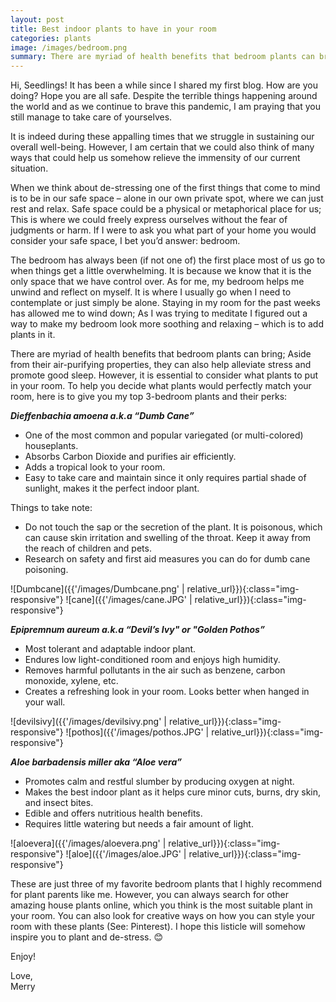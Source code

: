 ```yaml
---
layout: post
title: Best indoor plants to have in your room
categories: plants
image: /images/bedroom.png
summary: There are myriad of health benefits that bedroom plants can bring; Aside from their air-purifying properties, they can also help alleviate stress and promote good sleep.
---
```


Hi, Seedlings! It has been a while since I shared my first blog. How are you doing? Hope you are all safe. Despite the terrible things happening around the world and as we continue to brave this pandemic, I am praying that you still manage to take care of yourselves. 

It is indeed during these appalling times that we struggle in sustaining our overall well-being. However, I am certain that we could also think of many ways that could help us somehow relieve the immensity of our current situation.  

When we think about de-stressing one of the first things that come to mind is to be in our safe space – alone in our own private spot, where we can just rest and relax. Safe space could be a physical or metaphorical place for us; This is where we could freely express ourselves without the fear of judgments or harm.  If I were to ask you what part of your home you would consider your safe space, I bet you’d answer: bedroom. 

The bedroom has always been (if not one of) the first place most of us go to when things get a little overwhelming. It is because we know that it is the only space that we have control over. As for me, my bedroom helps me unwind and reflect on myself. It is where I usually go when I need to contemplate or just simply be alone. Staying in my room for the past weeks has allowed me to wind down; As I was trying to meditate I figured out a way to make my bedroom look more soothing and relaxing – which is to add plants in it. 

There are myriad of health benefits that bedroom plants can bring; Aside from their air-purifying properties, they can also help alleviate stress and promote good sleep. However, it is essential to consider what plants to put in your room. To help you decide what plants would perfectly match your room, here is to give you my top 3-bedroom plants and their perks: 

***Dieffenbachia amoena a.k.a “Dumb Cane”***
 
-	One of the most common and popular variegated (or multi-colored) houseplants. 
-	Absorbs Carbon Dioxide and purifies air efficiently. 
-	Adds a tropical look to your room. 
-	Easy to take care and maintain since it only requires partial shade of sunlight, makes it the perfect indoor plant.

Things to take note: 

-	Do not touch the sap or the secretion of the plant. It is poisonous, which can cause skin irritation and swelling of the throat. Keep it away from the reach of children and pets. 
-	Research on safety and first aid measures you can do for dumb cane poisoning. 

![Dumbcane]({{'/images/Dumbcane.png' | relative_url}}){:class="img-responsive"} ![cane]({{'/images/cane.JPG' | relative_url}}){:class="img-responsive"}


 ***Epipremnum aureum a.k.a “Devil’s Ivy" or "Golden Pothos”***
 
-	Most tolerant and adaptable indoor plant. 
-	Endures low light-conditioned room and enjoys high humidity. 
-	Removes harmful pollutants in the air such as benzene, carbon monoxide, xylene, etc. 
-	Creates a refreshing look in your room. Looks better when hanged in your wall. 

![devilsivy]({{'/images/devilsivy.png' | relative_url}}){:class="img-responsive"} ![pothos]({{'/images/pothos.JPG' | relative_url}}){:class="img-responsive"}


***Aloe barbadensis miller aka “Aloe vera”***

-	Promotes calm and restful slumber by producing oxygen at night.
-	Makes the best indoor plant as it helps cure minor cuts, burns, dry skin, and insect bites. 
-	Edible and offers nutritious health benefits. 
-	Requires little watering but needs a fair amount of light. 

![aloevera]({{'/images/aloevera.png' | relative_url}}){:class="img-responsive"} ![aloe]({{'/images/aloe.JPG' | relative_url}}){:class="img-responsive"}


These are just three of my favorite bedroom plants that I highly recommend for plant parents like me. However, you can always search for other amazing house plants online, which you think is the most suitable plant in your room. You can also look for creative ways on how you can style your room with these plants (See: Pinterest). I hope this listicle will somehow inspire you to plant and de-stress. 😊

Enjoy! 





<div class="mt-5">Love,</div>
<div class="signature">Merry</div>
